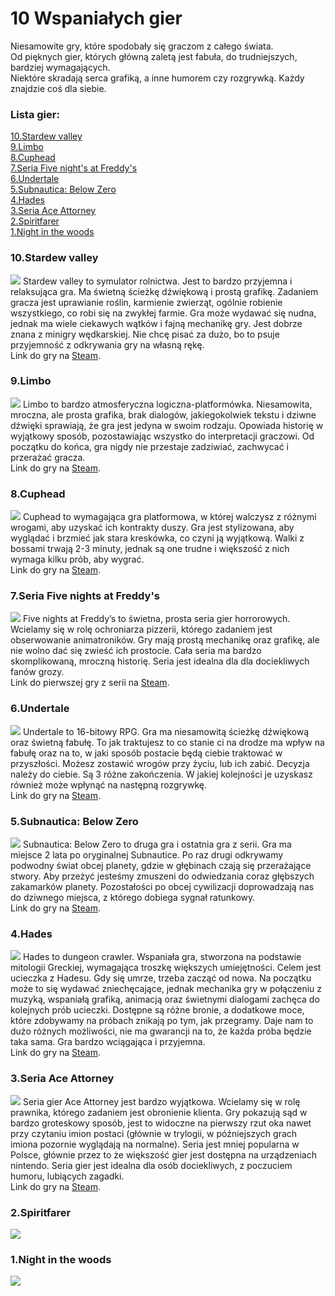 # 10 Wspaniałych gier

Niesamowite gry, które spodobały się graczom z całego świata.  
Od pięknych gier, których główną zaletą jest fabuła, do trudniejszych, bardziej wymagających.  
Niektóre skradają serca grafiką, a inne humorem czy rozgrywką. Każdy znajdzie coś dla siebie. 

### Lista gier:
[10.Stardew valley](https://kknopik.github.io/#10stardew-valley)  
[9.Limbo](https://kknopik.github.io/#9limbo)  
[8.Cuphead](https://kknopik.github.io/#8cuphead)  
[7.Seria Five night's at Freddy's](https://kknopik.github.io/#7seria-gier-five-nights-at-freddys)  
[6.Undertale](https://kknopik.github.io/#6undertale)  
[5.Subnautica: Below Zero](https://kknopik.github.io/#5subnautica-below-zero)  
[4.Hades](https://kknopik.github.io/#4hades)  
[3.Seria Ace Attorney](https://kknopik.github.io/#3seria-gier-ace-attorney)  
[2.Spiritfarer](https://kknopik.github.io/#2spiritfarer)  
[1.Night in the woods](https://kknopik.github.io/#1night-in-the-woods)  


### 10.Stardew valley
![](images/stardew.jpg)
Stardew valley to symulator rolnictwa. Jest to bardzo przyjemna i relaksująca gra. Ma świetną ścieżkę dźwiękową i prostą grafikę. Zadaniem gracza jest uprawianie roślin, karmienie zwierząt, ogólnie robienie wszystkiego, co robi się na zwykłej farmie. Gra może wydawać się nudna, jednak ma wiele ciekawych wątków i fajną mechanikę gry. Jest dobrze znana z minigry wędkarskiej. Nie chcę pisać za dużo, bo to psuje przyjemność z odkrywania gry na własną rękę.    
Link do gry na [Steam](https://store.steampowered.com/app/413150/Stardew_Valley/).


### 9.Limbo
![](images/limbo.jpg)
Limbo to bardzo atmosferyczna logiczna-platformówka. Niesamowita, mroczna, ale prosta grafika, brak dialogów, jakiegokolwiek tekstu i dziwne dźwięki sprawiają, że gra jest jedyna w swoim rodzaju. Opowiada historię w wyjątkowy sposób, pozostawiając wszystko do interpretacji graczowi. Od początku do końca, gra nigdy nie przestaje zadziwiać, zachwycać i przerażać gracza.  
Link do gry na [Steam](https://store.steampowered.com/app/48000/LIMBO/?l=polish).


### 8.Cuphead
![](images/cuphead.jpg)
Cuphead to wymagająca gra platformowa, w której walczysz z różnymi wrogami, aby uzyskać ich kontrakty duszy. Gra jest stylizowana, aby wyglądać i brzmieć jak stara kreskówka, co czyni ją wyjątkową. Walki z bossami trwają 2-3 minuty, jednak są one trudne i większość z nich wymaga kilku prób, aby wygrać.  
Link do gry na [Steam](https://store.steampowered.com/app/268910/Cuphead/).

### 7.Seria Five nights at Freddy's
![](images/fnaf.png)
Five nights at Freddy’s to świetna, prosta seria gier horrorowych. Wcielamy się w rolę ochroniarza pizzerii, którego zadaniem jest obserwowanie animatroników. Gry mają prostą mechanikę oraz grafikę, ale nie wolno dać się zwieść ich prostocie. Cała seria ma bardzo skomplikowaną, mroczną historię. Seria jest idealna dla dla dociekliwych fanów grozy.  
Link do pierwszej gry z serii na [Steam](https://store.steampowered.com/app/319510/Five_Nights_at_Freddys/?l=polish).


### 6.Undertale
![](images/undertale`.JPG)
Undertale to 16-bitowy RPG. Gra ma niesamowitą ścieżkę dźwiękową oraz świetną fabułę. To jak traktujesz to co stanie ci na drodze ma wpływ na fabułę oraz na to, w jaki sposób postacie będą ciebie traktować w przyszłości. Możesz zostawić wrogów przy życiu, lub ich zabić. Decyzja należy do ciebie. Są 3 różne zakończenia. W jakiej kolejności je uzyskasz również może wpłynąć na następną rozgrywkę.  
Link do gry na [Steam](https://store.steampowered.com/app/391540/Undertale/?l=polish).


### 5.Subnautica: Below Zero
![](images/subnautica.jpg)
Subnautica: Below Zero to druga gra i ostatnia gra z serii. Gra ma miejsce 2 lata po oryginalnej Subnautice. Po raz drugi odkrywamy podwodny świat obcej planety, gdzie w głębinach czają się przerażające stwory. Aby przeżyć  jesteśmy zmuszeni do odwiedzania coraz głębszych zakamarków planety. Pozostałości po obcej cywilizacji doprowadzają nas do dziwnego miejsca, z którego dobiega sygnał ratunkowy.  
Link do gry na [Steam](https://store.steampowered.com/app/848450/Subnautica_Below_Zero/).


### 4.Hades
![](images/hades.jpg)
Hades to dungeon crawler. Wspaniała gra, stworzona na podstawie mitologii Greckiej, wymagająca troszkę większych umiejętności. Celem jest ucieczka z Hadesu. Gdy się umrze, trzeba zacząć od nowa. Na początku może to się wydawać zniechęcające, jednak mechanika gry w połączeniu z muzyką, wspaniałą grafiką, animacją oraz świetnymi dialogami zachęca do kolejnych prób ucieczki. Dostępne są różne bronie, a dodatkowe moce, które zdobywamy na próbach znikają po tym, jak przegramy. Daje nam to dużo różnych możliwości, nie ma gwarancji na to, że każda próba będzie taka sama. Gra bardzo wciągająca i przyjemna.  
Link do gry na [Steam](https://store.steampowered.com/app/1145360/Hades/).


### 3.Seria Ace Attorney
![](images/aceattorney.jpg)
Seria gier Ace Attorney jest bardzo wyjątkowa. Wcielamy się w rolę prawnika, którego zadaniem jest obronienie klienta. Gry pokazują sąd w bardzo groteskowy sposób, jest to widoczne na pierwszy rzut oka nawet przy czytaniu imion postaci (głównie w trylogii, w późniejszych grach imiona pozornie wyglądają na normalne). Seria jest mniej popularna w Polsce, głównie przez to że większość gier jest dostępna na urządzeniach nintendo. Seria gier jest idealna dla osób dociekliwych, z poczuciem humoru, lubiących zagadki.  
Link do gry na [Steam](https://store.steampowered.com/app/787480/Phoenix_Wright_Ace_Attorney_Trilogy/).


### 2.Spiritfarer
![](images/Spiritfarer.jpg)


### 1.Night in the woods
![](images/nightinthewoods.jpg)
